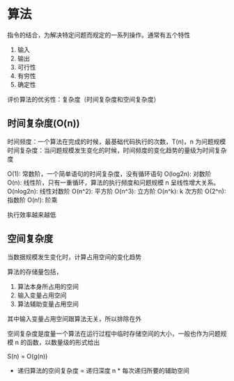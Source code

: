 # 算法

指令的结合，为解决特定问题而规定的一系列操作。通常有五个特性

1. 输入
2. 输出
3. 可行性
4. 有穷性
5. 确定性

评价算法的优劣性：复杂度（时间复杂度和空间复杂度）

## 时间复杂度(O(n))

时间频度：一个算法在完成的时候，最基础代码执行的次数，T(n)，n 为问题规模
时间复杂度：当问题规模发生变化的时候，时间频度的变化趋势的量级为时间复杂度

O(1): 常数阶，一个简单语句的时间复杂度，没有循环语句
O(log2n): 对数阶
O(n): 线性阶，只有一重循环，算法的执行频度和问题规模 n 呈线性增大关系。
O(nlog2n): 线性对数阶
O(n^2): 平方阶
O(n^3): 立方阶
O(n^k): k 次方阶
O(2^n): 指数阶
O(n!): 阶乘

执行效率越来越低

## 空间复杂度

当数据规模发生变化时，计算占用空间的变化趋势

算法的存储量包括，

1. 算法本身所占用的空间
2. 输入变量占用空间
3. 算法辅助变量占用空间

其中输入变量占用空间跟算法无关，所以排除在外

空间复杂度是度量一个算法在运行过程中临时存储空间的大小，一般也作为问题规模 n 的函数，以数量级的形式给出

S(n) = O(g(n))

- 递归算法的空间复杂度 = 递归深度 n \* 每次递归所要的辅助空间
